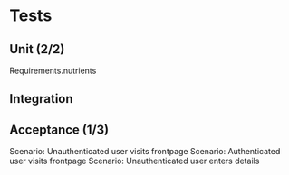 # Tests

## Unit (2/2)

Requirements.nutrients 

## Integration

## Acceptance (1/3)

  Scenario: Unauthenticated user visits frontpage
  Scenario: Authenticated user visits frontpage
  Scenario: Unauthenticated user enters details
